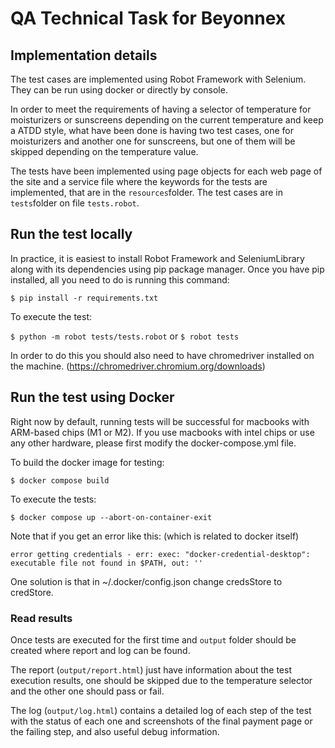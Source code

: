 # QA Technical Task for Beyonnex

## Implementation details
The test cases are implemented using Robot Framework with Selenium. They can
be run using docker or directly by console.

In order to meet the requirements of having a selector of temperature for
moisturizers or sunscreens depending on the current temperature and keep a
ATDD style, what have been done is having two test cases, one for moisturizers and
another one for sunscreens, but one of them will be skipped depending on
the temperature value.

The tests have been implemented using page objects for each web page of the
site and a service file where the keywords for the tests are implemented, that
are in the `resources`folder. The test cases are in `tests`folder on
file `tests.robot`.

## Run the test locally
In practice, it is easiest to install Robot Framework and SeleniumLibrary along 
with its dependencies using pip package manager. Once you have pip installed,
all you need to do is running this command:

`$ pip install -r requirements.txt`

To execute the test:

`$ python -m robot tests/tests.robot`
or
`$ robot tests`

In order to do this you should also need to have chromedriver installed on
the machine. (https://chromedriver.chromium.org/downloads)

## Run the test using Docker
Right now by default, running tests will be successful for macbooks with ARM-based chips (M1 or M2). If you use macbooks with intel chips or use any other hardware, 
please first modify the docker-compose.yml file.

To build the docker image for testing:

`$ docker compose build`

To execute the tests:

`$ docker compose up --abort-on-container-exit`

Note that if you get an error like this: (which is related to docker itself)

`error getting credentials - err: exec: "docker-credential-desktop": executable file not found in $PATH, out: '' `

One solution is that in ~/.docker/config.json change credsStore to credStore.

### Read results
Once tests are executed for the first time and `output` folder should be
created where report and log can be found. 

The report (`output/report.html`) just have information about the test execution results, one 
should be skipped due to the temperature selector and the other one should 
pass or fail.

The log (`output/log.html`) contains a detailed log of each step of the test
with the status of each one and screenshots of the final payment page or
the failing step, and also useful debug information.

